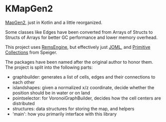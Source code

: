 # KMapGen2

[MapGen2](https://github.com/amitp/mapgen2), just in Kotlin and a little reorganized.

Some classes like Edges have been converted from Arrays of Structs to Structs of Arrays for better GC performance and lower memory overhead.

This project uses [RemsEngine](https://github.com/AntonioNoack/RemsEngine),
but effectively just [JOML](https://github.com/JOML-CI/JOML), and [Primitive Collections](https://github.com/Speiger/Primitive-Collections) from Speiger.

The packages have been named after the original author to honor them.
The project is split into the following parts:

- graphbuilder: generates a list of cells, edges and their connections to each other
- islandshapes: given a normalized x/z coordinate, decide whether the position should be in water or on land
- pointselector: for VoronoiGraphBuilder, decides how the cell centers are distributed
- structures: data structures for storing the map, and helpers
- 'main': how you primarily interface with this library
